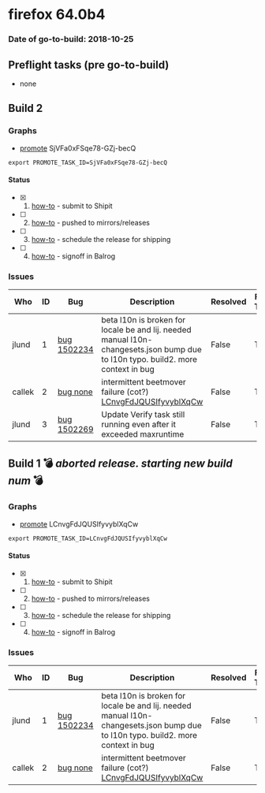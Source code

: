 # firefox 64.0b4

### Date of go-to-build: 2018-10-25

## Preflight tasks (pre go-to-build)
- none

## Build 2  

### Graphs
* [promote](https://tools.taskcluster.net/push-inspector/#/SjVFa0xFSqe78-GZj-becQ) SjVFa0xFSqe78-GZj-becQ
```
export PROMOTE_TASK_ID=SjVFa0xFSqe78-GZj-becQ
```


#### Status
- [x] 1.  [how-to](https://wiki.mozilla.org/Release:Release_Automation_on_Mercurial:Starting_a_Release#Submit_to_Ship_It)  - submit to Shipit
- [ ] 2.  [how-to](https://github.com/mozilla-releng/releasewarrior-2.0/blob/master/docs/release-promotion/desktop/howto.md#push-artifacts-to-releases-directory)  - pushed to mirrors/releases
- [ ] 3.  [how-to](https://github.com/mozilla-releng/releasewarrior-2.0/blob/master/docs/release-promotion/desktop/howto.md#ship-the-release)  - schedule the release for shipping
- [ ] 4.  [how-to](https://github.com/mozilla-releng/releasewarrior-2.0/blob/master/docs/release-promotion/desktop/howto.md#obtain-sign-offs-for-changes)  - signoff in Balrog

### Issues
| Who                 | ID               | Bug                                                                 | Description                | Resolved                | Future Threat                |
| ------------------- | ---------------- | ------------------------------------------------------------------- | -------------------------- | ----------------------- | ---------------------------- |
| jlund  | 1 | [bug 1502234](https://bugzil.la/1502234)        | beta l10n is broken for locale be and lij. needed manual l10n-changesets.json bump due to l10n typo. build2. more context in bug | False | True |
| callek  | 2 | [bug none](https://bugzil.la/none)        | intermittent beetmover failure (cot?) [LCnvgFdJQUSIfyvyblXqCw](https://tools.taskcluster.net/groups/LCnvgFdJQUSIfyvyblXqCw/tasks/etDTWz_dQ4OfDvxUKipSQA/runs/0) | False | True |
| jlund  | 3 | [bug 1502269](https://bugzil.la/1502269)        | Update Verify task still running even after it exceeded maxruntime | False | True |

## Build 1  :bomb: _aborted release. starting new build num_ :bomb: 

### Graphs
* [promote](https://tools.taskcluster.net/push-inspector/#/LCnvgFdJQUSIfyvyblXqCw) LCnvgFdJQUSIfyvyblXqCw
```
export PROMOTE_TASK_ID=LCnvgFdJQUSIfyvyblXqCw
```


#### Status
- [x] 1.  [how-to](https://wiki.mozilla.org/Release:Release_Automation_on_Mercurial:Starting_a_Release#Submit_to_Ship_It)  - submit to Shipit
- [ ] 2.  [how-to](https://github.com/mozilla-releng/releasewarrior-2.0/blob/master/docs/release-promotion/desktop/howto.md#push-artifacts-to-releases-directory)  - pushed to mirrors/releases
- [ ] 3.  [how-to](https://github.com/mozilla-releng/releasewarrior-2.0/blob/master/docs/release-promotion/desktop/howto.md#ship-the-release)  - schedule the release for shipping
- [ ] 4.  [how-to](https://github.com/mozilla-releng/releasewarrior-2.0/blob/master/docs/release-promotion/desktop/howto.md#obtain-sign-offs-for-changes)  - signoff in Balrog

### Issues
| Who                 | ID               | Bug                                                                 | Description                | Resolved                | Future Threat                |
| ------------------- | ---------------- | ------------------------------------------------------------------- | -------------------------- | ----------------------- | ---------------------------- |
| jlund  | 1 | [bug 1502234](https://bugzil.la/1502234)        | beta l10n is broken for locale be and lij. needed manual l10n-changesets.json bump due to l10n typo. build2. more context in bug | False | True |
| callek  | 2 | [bug none](https://bugzil.la/none)        | intermittent beetmover failure (cot?) [LCnvgFdJQUSIfyvyblXqCw](https://tools.taskcluster.net/groups/LCnvgFdJQUSIfyvyblXqCw/tasks/etDTWz_dQ4OfDvxUKipSQA/runs/0) | False | True |


